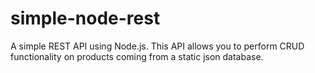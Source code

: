 # simple-node-rest
A simple REST API using Node.js. This API allows you to perform CRUD functionality on products coming from a static json database.

